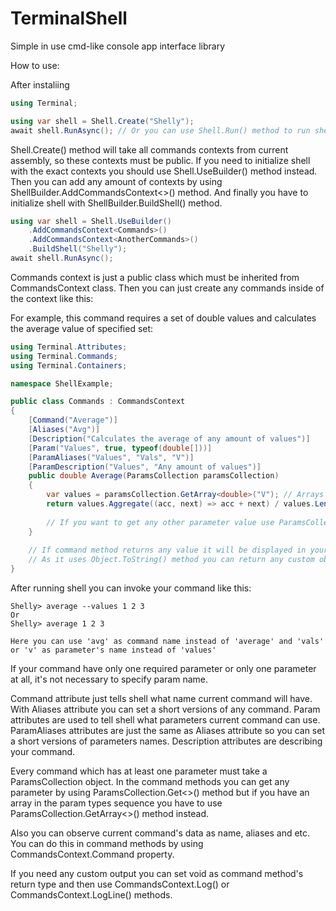 # TerminalShell
Simple in use cmd-like console app interface library

How to use:

After instaliing

```C#
using Terminal;

using var shell = Shell.Create("Shelly");
await shell.RunAsync(); // Or you can use Shell.Run() method to run shell synchronously
```

Shell.Create() method will take all commands contexts from current assembly, so these contexts must be public.
If you need to initialize shell with the exact contexts you should use Shell.UseBuilder() method instead.
Then you can add any amount of contexts by using ShellBuilder.AddCommandsContext<>() method.
And finally you have to initialize shell with ShellBuilder.BuildShell() method.

```C#
using var shell = Shell.UseBuilder()
    .AddCommandsContext<Commands>()
    .AddCommandsContext<AnotherCommands>()
    .BuildShell("Shelly");
await shell.RunAsync();
```

Commands context is just a public class which must be inherited from CommandsContext class.
Then you can just create any commands inside of the context like this:

For example, this command requires a set of double values and calculates the average value of specified set:

```C#
using Terminal.Attributes;
using Terminal.Commands;
using Terminal.Containers;

namespace ShellExample;

public class Commands : CommandsContext
{
    [Command("Average")]
    [Aliases("Avg")]
    [Description("Calculates the average of any amount of values")]
    [Param("Values", true, typeof(double[]))]
    [ParamAliases("Values", "Vals", "V")]
    [ParamDescription("Values", "Any amount of values")]
    public double Average(ParamsCollection paramsCollection)
    {
        var values = paramsCollection.GetArray<double>("V"); // Arrays are only available in the end of any parameter types and only once!
        return values.Aggregate((acc, next) => acc + next) / values.Length;
        
        // If you want to get any other parameter value use ParamsCollection.Get<>() method.
    }
    
    // If command method returns any value it will be displayed in your console.
    // As it uses Object.ToString() method you can return any custom object from command method overriding ToString() method
}
```

After running shell you can invoke your command like this:

```
Shelly> average --values 1 2 3
Or
Shelly> average 1 2 3

Here you can use 'avg' as command name instead of 'average' and 'vals' or 'v' as parameter's name instead of 'values'
```

If your command have only one required parameter or only one parameter at all, it's not necessary to specify param name.

Command attribute just tells shell what name current command will have.
With Aliases attribute you can set a short versions of any command.
Param attributes are used to tell shell what parameters current command can use.
ParamAliases attributes are just the same as Aliases attribute so you can set a short versions of parameters names.
Description attributes are describing your command.

Every command which has at least one parameter must take a ParamsCollection object.
In the command methods you can get any parameter by using ParamsCollection.Get<>() method but if you have an array in the param types sequence you have to use ParamsCollection.GetArray<>() method instead.

Also you can observe current command's data as name, aliases and etc.
You can do this in command methods by using CommandsContext.Command property.

If you need any custom output you can set void as command method's return type and then use CommandsContext.Log() or CommandsContext.LogLine() methods.
